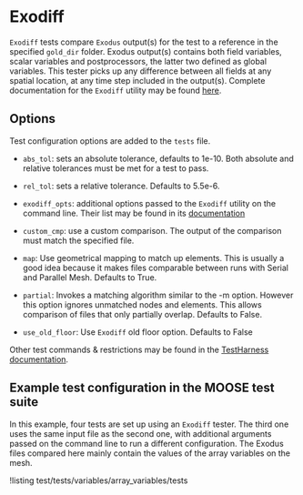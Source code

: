 # Exodiff

`Exodiff` tests compare `Exodus` output(s) for the test to a reference in the specified
`gold_dir` folder. Exodus output(s) contains both field variables, scalar variables and postprocessors,
the latter two defined as global variables. This tester picks up any difference between
all fields at any spatial location, at any time step included in the output(s).
Complete documentation for the `Exodiff` utility may be found [here](https://gsjaardema.github.io/seacas-docs/sphinx/html/index.html#exodiff).

## Options

Test configuration options are added to the `tests` file.

- `abs_tol`: sets an absolute tolerance, defaults to 1e-10. Both absolute and relative tolerances must
  be met for a test to pass.

- `rel_tol`: sets a relative tolerance. Defaults to 5.5e-6.

- `exodiff_opts`: additional options passed to the `Exodiff` utility on the command line. Their list
  may be found in its [documentation]()

- `custom_cmp`: use a custom comparison. The output of the comparison
  must match the specified file.

- `map`: Use geometrical mapping to match up elements. This is usually a good idea because it makes files comparable between runs with Serial and Parallel Mesh. Defaults to True.

- `partial`: Invokes a matching algorithm similar to the -m option.
             However this option ignores unmatched nodes and elements.  This allows
             comparison of files that only partially overlap. Defaults to False.

- `use_old_floor`: Use `Exodiff` old floor option. Defaults to False


Other test commands & restrictions may be found in the [TestHarness documentation](TestHarness.md).

## Example test configuration in the MOOSE test suite

In this example, four tests are set up using an `Exodiff` tester. The third one uses the same input file
as the second one, with additional arguments passed on the command line to run a different configuration.
The Exodus files compared here mainly contain the values of the array variables on the mesh.

!listing test/tests/variables/array_variables/tests
